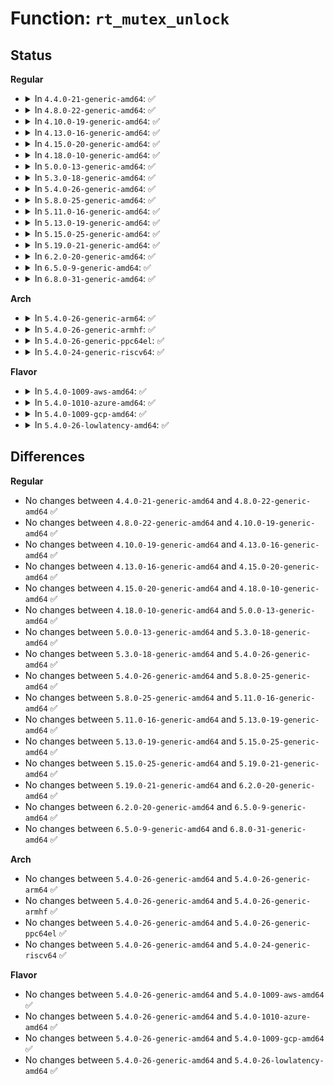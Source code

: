 # Function: <code>rt_mutex_unlock</code>

## Status
<b>Regular</b>
<ul>
<li>
<details>
<summary>In <code>4.4.0-21-generic-amd64</code>: ✅</summary>

```c
void rt_mutex_unlock(struct rt_mutex * lock)
```

```json
{
  "name": "rt_mutex_unlock",
  "collision_type": "Unique Global",
  "inline_type": "No",
  "funcs": [
    {
      "addr": 18446744071587376512,
      "name": "rt_mutex_unlock",
      "external": true,
      "loc": "kernel/locking/rtmutex.c:1484",
      "file": "kernel/locking/rtmutex.c",
      "inline": "seen, unknown",
      "caller_inline": [],
      "caller_func": [
        "kernel/futex.c:futex_lock_pi",
        "kernel/futex.c:exit_pi_state_list",
        "drivers/i2c/i2c-core.c:i2c_unlock_adapter"
      ]
    }
  ],
  "symbols": [
    {
      "addr": 18446744071587376512,
      "name": "rt_mutex_unlock",
      "section": ".text",
      "bind": "STB_GLOBAL",
      "size": 139
    }
  ]
}
```
</details>
</li>
<li>
<details>
<summary>In <code>4.8.0-22-generic-amd64</code>: ✅</summary>

```c
void rt_mutex_unlock(struct rt_mutex * lock)
```

```json
{
  "name": "rt_mutex_unlock",
  "collision_type": "Unique Global",
  "inline_type": "No",
  "funcs": [
    {
      "addr": 18446744071587877584,
      "name": "rt_mutex_unlock",
      "external": true,
      "loc": "kernel/locking/rtmutex.c:1493",
      "file": "kernel/locking/rtmutex.c",
      "inline": "seen, unknown",
      "caller_inline": [],
      "caller_func": [
        "kernel/futex.c:futex_lock_pi",
        "kernel/futex.c:exit_pi_state_list",
        "drivers/i2c/i2c-core.c:i2c_adapter_unlock_bus"
      ]
    }
  ],
  "symbols": [
    {
      "addr": 18446744071587877584,
      "name": "rt_mutex_unlock",
      "section": ".text",
      "bind": "STB_GLOBAL",
      "size": 139
    }
  ]
}
```
</details>
</li>
<li>
<details>
<summary>In <code>4.10.0-19-generic-amd64</code>: ✅</summary>

```c
void rt_mutex_unlock(struct rt_mutex * lock)
```

```json
{
  "name": "rt_mutex_unlock",
  "collision_type": "Unique Global",
  "inline_type": "No",
  "funcs": [
    {
      "addr": 18446744071588094416,
      "name": "rt_mutex_unlock",
      "external": true,
      "loc": "kernel/locking/rtmutex.c:1557",
      "file": "kernel/locking/rtmutex.c",
      "inline": "seen, unknown",
      "caller_inline": [],
      "caller_func": [
        "kernel/futex.c:futex_lock_pi",
        "kernel/futex.c:exit_pi_state_list",
        "drivers/i2c/i2c-core.c:i2c_adapter_unlock_bus"
      ]
    }
  ],
  "symbols": [
    {
      "addr": 18446744071588094416,
      "name": "rt_mutex_unlock",
      "section": ".text",
      "bind": "STB_GLOBAL",
      "size": 139
    }
  ]
}
```
</details>
</li>
<li>
<details>
<summary>In <code>4.13.0-16-generic-amd64</code>: ✅</summary>

```c
void rt_mutex_unlock(struct rt_mutex * lock)
```

```json
{
  "name": "rt_mutex_unlock",
  "collision_type": "Unique Global",
  "inline_type": "No",
  "funcs": [
    {
      "addr": 18446744071588318976,
      "name": "rt_mutex_unlock",
      "external": true,
      "loc": "kernel/locking/rtmutex.c:1582",
      "file": "kernel/locking/rtmutex.c",
      "inline": "seen, unknown",
      "caller_inline": [],
      "caller_func": [
        "drivers/i2c/i2c-core-base.c:i2c_adapter_unlock_bus"
      ]
    }
  ],
  "symbols": [
    {
      "addr": 18446744071588318976,
      "name": "rt_mutex_unlock",
      "section": ".text",
      "bind": "STB_GLOBAL",
      "size": 119
    }
  ]
}
```
</details>
</li>
<li>
<details>
<summary>In <code>4.15.0-20-generic-amd64</code>: ✅</summary>

```c
void rt_mutex_unlock(struct rt_mutex * lock)
```

```json
{
  "name": "rt_mutex_unlock",
  "collision_type": "Unique Global",
  "inline_type": "No",
  "funcs": [
    {
      "addr": 18446744071588884496,
      "name": "rt_mutex_unlock",
      "external": true,
      "loc": "kernel/locking/rtmutex.c:1582",
      "file": "kernel/locking/rtmutex.c",
      "inline": "seen, unknown",
      "caller_inline": [],
      "caller_func": [
        "drivers/i2c/i2c-core-base.c:i2c_adapter_unlock_bus"
      ]
    }
  ],
  "symbols": [
    {
      "addr": 18446744071588884496,
      "name": "rt_mutex_unlock",
      "section": ".text",
      "bind": "STB_GLOBAL",
      "size": 119
    }
  ]
}
```
</details>
</li>
<li>
<details>
<summary>In <code>4.18.0-10-generic-amd64</code>: ✅</summary>

```c
void rt_mutex_unlock(struct rt_mutex * lock)
```

```json
{
  "name": "rt_mutex_unlock",
  "collision_type": "Unique Global",
  "inline_type": "No",
  "funcs": [
    {
      "addr": 18446744071589262832,
      "name": "rt_mutex_unlock",
      "external": true,
      "loc": "kernel/locking/rtmutex.c:1602",
      "file": "kernel/locking/rtmutex.c",
      "inline": "seen, unknown",
      "caller_inline": [],
      "caller_func": [
        "drivers/i2c/i2c-core-base.c:i2c_adapter_unlock_bus"
      ]
    }
  ],
  "symbols": [
    {
      "addr": 18446744071589262832,
      "name": "rt_mutex_unlock",
      "section": ".text",
      "bind": "STB_GLOBAL",
      "size": 119
    }
  ]
}
```
</details>
</li>
<li>
<details>
<summary>In <code>5.0.0-13-generic-amd64</code>: ✅</summary>

```c
void rt_mutex_unlock(struct rt_mutex * lock)
```

```json
{
  "name": "rt_mutex_unlock",
  "collision_type": "Unique Global",
  "inline_type": "No",
  "funcs": [
    {
      "addr": 18446744071589505328,
      "name": "rt_mutex_unlock",
      "external": true,
      "loc": "kernel/locking/rtmutex.c:1602",
      "file": "kernel/locking/rtmutex.c",
      "inline": "seen, unknown",
      "caller_inline": [],
      "caller_func": [
        "drivers/i2c/i2c-core-base.c:i2c_adapter_unlock_bus"
      ]
    }
  ],
  "symbols": [
    {
      "addr": 18446744071589505328,
      "name": "rt_mutex_unlock",
      "section": ".text",
      "bind": "STB_GLOBAL",
      "size": 119
    }
  ]
}
```
</details>
</li>
<li>
<details>
<summary>In <code>5.3.0-18-generic-amd64</code>: ✅</summary>

```c
void rt_mutex_unlock(struct rt_mutex * lock)
```

```json
{
  "name": "rt_mutex_unlock",
  "collision_type": "Unique Global",
  "inline_type": "No",
  "funcs": [
    {
      "addr": 18446744071589967408,
      "name": "rt_mutex_unlock",
      "external": true,
      "loc": "kernel/locking/rtmutex.c:1603",
      "file": "kernel/locking/rtmutex.c",
      "inline": "seen, unknown",
      "caller_inline": [],
      "caller_func": [
        "drivers/i2c/i2c-core-base.c:i2c_adapter_unlock_bus"
      ]
    }
  ],
  "symbols": [
    {
      "addr": 18446744071589967408,
      "name": "rt_mutex_unlock",
      "section": ".text",
      "bind": "STB_GLOBAL",
      "size": 121
    }
  ]
}
```
</details>
</li>
<li>
<details>
<summary>In <code>5.4.0-26-generic-amd64</code>: ✅</summary>

```c
void rt_mutex_unlock(struct rt_mutex * lock)
```

```json
{
  "name": "rt_mutex_unlock",
  "collision_type": "Unique Global",
  "inline_type": "No",
  "funcs": [
    {
      "addr": 18446744071590195072,
      "name": "rt_mutex_unlock",
      "external": true,
      "loc": "kernel/locking/rtmutex.c:1601",
      "file": "kernel/locking/rtmutex.c",
      "inline": "seen, unknown",
      "caller_inline": [],
      "caller_func": [
        "drivers/i2c/i2c-core-base.c:i2c_adapter_unlock_bus"
      ]
    }
  ],
  "symbols": [
    {
      "addr": 18446744071590195072,
      "name": "rt_mutex_unlock",
      "section": ".text",
      "bind": "STB_GLOBAL",
      "size": 121
    }
  ]
}
```
</details>
</li>
<li>
<details>
<summary>In <code>5.8.0-25-generic-amd64</code>: ✅</summary>

```c
void rt_mutex_unlock(struct rt_mutex * lock)
```

```json
{
  "name": "rt_mutex_unlock",
  "collision_type": "Unique Global",
  "inline_type": "No",
  "funcs": [
    {
      "addr": 18446744071591211056,
      "name": "rt_mutex_unlock",
      "external": true,
      "loc": "kernel/locking/rtmutex.c:1599",
      "file": "kernel/locking/rtmutex.c",
      "inline": "seen, unknown",
      "caller_inline": [],
      "caller_func": [
        "drivers/i2c/i2c-core-base.c:i2c_adapter_unlock_bus"
      ]
    }
  ],
  "symbols": [
    {
      "addr": 18446744071591211056,
      "name": "rt_mutex_unlock",
      "section": ".text",
      "bind": "STB_GLOBAL",
      "size": 119
    }
  ]
}
```
</details>
</li>
<li>
<details>
<summary>In <code>5.11.0-16-generic-amd64</code>: ✅</summary>

```c
void rt_mutex_unlock(struct rt_mutex * lock)
```

```json
{
  "name": "rt_mutex_unlock",
  "collision_type": "Unique Global",
  "inline_type": "No",
  "funcs": [
    {
      "addr": 18446744071591706304,
      "name": "rt_mutex_unlock",
      "external": true,
      "loc": "kernel/locking/rtmutex.c:1599",
      "file": "kernel/locking/rtmutex.c",
      "inline": "seen, unknown",
      "caller_inline": [],
      "caller_func": [
        "drivers/i2c/i2c-core-base.c:i2c_adapter_unlock_bus"
      ]
    }
  ],
  "symbols": [
    {
      "addr": 18446744071591706304,
      "name": "rt_mutex_unlock",
      "section": ".text",
      "bind": "STB_GLOBAL",
      "size": 119
    }
  ]
}
```
</details>
</li>
<li>
<details>
<summary>In <code>5.13.0-19-generic-amd64</code>: ✅</summary>

```c
void rt_mutex_unlock(struct rt_mutex * lock)
```

```json
{
  "name": "rt_mutex_unlock",
  "collision_type": "Unique Global",
  "inline_type": "No",
  "funcs": [
    {
      "addr": 18446744071591648640,
      "name": "rt_mutex_unlock",
      "external": true,
      "loc": "kernel/locking/rtmutex.c:1477",
      "file": "kernel/locking/rtmutex.c",
      "inline": "seen, unknown",
      "caller_inline": [],
      "caller_func": [
        "drivers/i2c/i2c-core-base.c:i2c_adapter_unlock_bus"
      ]
    }
  ],
  "symbols": [
    {
      "addr": 18446744071591648640,
      "name": "rt_mutex_unlock",
      "section": ".text",
      "bind": "STB_GLOBAL",
      "size": 245
    }
  ]
}
```
</details>
</li>
<li>
<details>
<summary>In <code>5.15.0-25-generic-amd64</code>: ✅</summary>

```c
void rt_mutex_unlock(struct rt_mutex * lock)
```

```json
{
  "name": "rt_mutex_unlock",
  "collision_type": "Unique Global",
  "inline_type": "No",
  "funcs": [
    {
      "addr": 18446744071592822144,
      "name": "rt_mutex_unlock",
      "external": true,
      "loc": "kernel/locking/rtmutex_api.c:116",
      "file": "kernel/locking/rtmutex_api.c",
      "inline": "seen, unknown",
      "caller_inline": [],
      "caller_func": [
        "drivers/i2c/i2c-core-base.c:i2c_adapter_unlock_bus"
      ]
    }
  ],
  "symbols": [
    {
      "addr": 18446744071592822144,
      "name": "rt_mutex_unlock",
      "section": ".text",
      "bind": "STB_GLOBAL",
      "size": 258
    }
  ]
}
```
</details>
</li>
<li>
<details>
<summary>In <code>5.19.0-21-generic-amd64</code>: ✅</summary>

```c
void rt_mutex_unlock(struct rt_mutex * lock)
```

```json
{
  "name": "rt_mutex_unlock",
  "collision_type": "Unique Global",
  "inline_type": "No",
  "funcs": [
    {
      "addr": 18446744071594729648,
      "name": "rt_mutex_unlock",
      "external": true,
      "loc": "kernel/locking/rtmutex_api.c:138",
      "file": "kernel/locking/rtmutex_api.c",
      "inline": "seen, unknown",
      "caller_inline": [],
      "caller_func": [
        "drivers/i2c/i2c-core-base.c:i2c_adapter_unlock_bus",
        "drivers/i2c/busses/i2c-designware-amdpsp.c:i2c_adapter_dw_psp_unlock_bus"
      ]
    }
  ],
  "symbols": [
    {
      "addr": 18446744071594729648,
      "name": "rt_mutex_unlock",
      "section": ".text",
      "bind": "STB_GLOBAL",
      "size": 286
    }
  ]
}
```
</details>
</li>
<li>
<details>
<summary>In <code>6.2.0-20-generic-amd64</code>: ✅</summary>

```c
void rt_mutex_unlock(struct rt_mutex * lock)
```

```json
{
  "name": "rt_mutex_unlock",
  "collision_type": "Unique Global",
  "inline_type": "No",
  "funcs": [
    {
      "addr": 18446744071596481392,
      "name": "rt_mutex_unlock",
      "external": true,
      "loc": "kernel/locking/rtmutex_api.c:138",
      "file": "kernel/locking/rtmutex_api.c",
      "inline": "seen, unknown",
      "caller_inline": [],
      "caller_func": [
        "drivers/i2c/i2c-core-base.c:i2c_adapter_unlock_bus",
        "drivers/i2c/busses/i2c-designware-amdpsp.c:i2c_adapter_dw_psp_unlock_bus"
      ]
    }
  ],
  "symbols": [
    {
      "addr": 18446744071596481392,
      "name": "rt_mutex_unlock",
      "section": ".text",
      "bind": "STB_GLOBAL",
      "size": 286
    }
  ]
}
```
</details>
</li>
<li>
<details>
<summary>In <code>6.5.0-9-generic-amd64</code>: ✅</summary>

```c
void rt_mutex_unlock(struct rt_mutex * lock)
```

```json
{
  "name": "rt_mutex_unlock",
  "collision_type": "Unique Global",
  "inline_type": "No",
  "funcs": [
    {
      "addr": 18446744071597022928,
      "name": "rt_mutex_unlock",
      "external": true,
      "loc": "kernel/locking/rtmutex_api.c:138",
      "file": "kernel/locking/rtmutex_api.c",
      "inline": "seen, unknown",
      "caller_inline": [],
      "caller_func": [
        "drivers/i2c/i2c-core-base.c:i2c_adapter_unlock_bus"
      ]
    }
  ],
  "symbols": [
    {
      "addr": 18446744071597022928,
      "name": "rt_mutex_unlock",
      "section": ".text",
      "bind": "STB_GLOBAL",
      "size": 286
    }
  ]
}
```
</details>
</li>
<li>
<details>
<summary>In <code>6.8.0-31-generic-amd64</code>: ✅</summary>

```c
void rt_mutex_unlock(struct rt_mutex * lock)
```

```json
{
  "name": "rt_mutex_unlock",
  "collision_type": "Unique Global",
  "inline_type": "No",
  "funcs": [
    {
      "addr": 18446744071597952272,
      "name": "rt_mutex_unlock",
      "external": true,
      "loc": "kernel/locking/rtmutex_api.c:138",
      "file": "kernel/locking/rtmutex_api.c",
      "inline": "seen, unknown",
      "caller_inline": [],
      "caller_func": [
        "drivers/i2c/i2c-core-base.c:i2c_adapter_unlock_bus"
      ]
    }
  ],
  "symbols": [
    {
      "addr": 18446744071597952272,
      "name": "rt_mutex_unlock",
      "section": ".text",
      "bind": "STB_GLOBAL",
      "size": 286
    }
  ]
}
```
</details>
</li>
</ul>
<b>Arch</b>
<ul>
<li>
<details>
<summary>In <code>5.4.0-26-generic-arm64</code>: ✅</summary>

```c
void rt_mutex_unlock(struct rt_mutex * lock)
```

```json
{
  "name": "rt_mutex_unlock",
  "collision_type": "Unique Global",
  "inline_type": "No",
  "funcs": [
    {
      "addr": 18446603336503941120,
      "name": "rt_mutex_unlock",
      "external": true,
      "loc": "kernel/locking/rtmutex.c:1601",
      "file": "kernel/locking/rtmutex.c",
      "inline": "seen, unknown",
      "caller_inline": [],
      "caller_func": [
        "drivers/i2c/i2c-core-base.c:i2c_adapter_unlock_bus"
      ]
    }
  ],
  "symbols": [
    {
      "addr": 18446603336503941120,
      "name": "rt_mutex_unlock",
      "section": ".text",
      "bind": "STB_GLOBAL",
      "size": 192
    }
  ]
}
```
</details>
</li>
<li>
<details>
<summary>In <code>5.4.0-26-generic-armhf</code>: ✅</summary>

```c
void rt_mutex_unlock(struct rt_mutex * lock)
```

```json
{
  "name": "rt_mutex_unlock",
  "collision_type": "Unique Global",
  "inline_type": "No",
  "funcs": [
    {
      "addr": 3236550284,
      "name": "rt_mutex_unlock",
      "external": true,
      "loc": "kernel/locking/rtmutex.c:1601",
      "file": "kernel/locking/rtmutex.c",
      "inline": "seen, unknown",
      "caller_inline": [],
      "caller_func": [
        "drivers/i2c/i2c-core-base.c:i2c_adapter_unlock_bus"
      ]
    }
  ],
  "symbols": [
    {
      "addr": 3236550284,
      "name": "rt_mutex_unlock",
      "section": ".text",
      "bind": "STB_GLOBAL",
      "size": 204
    }
  ]
}
```
</details>
</li>
<li>
<details>
<summary>In <code>5.4.0-26-generic-ppc64el</code>: ✅</summary>

```c
void rt_mutex_unlock(struct rt_mutex * lock)
```

```json
{
  "name": "rt_mutex_unlock",
  "collision_type": "Unique Global",
  "inline_type": "No",
  "funcs": [
    {
      "addr": 13835058055297793568,
      "name": "rt_mutex_unlock",
      "external": true,
      "loc": "kernel/locking/rtmutex.c:1601",
      "file": "kernel/locking/rtmutex.c",
      "inline": "seen, unknown",
      "caller_inline": [],
      "caller_func": [
        "drivers/i2c/i2c-core-base.c:i2c_adapter_unlock_bus"
      ]
    }
  ],
  "symbols": [
    {
      "addr": 13835058055297793568,
      "name": "rt_mutex_unlock",
      "section": ".text",
      "bind": "STB_GLOBAL",
      "size": 216
    }
  ]
}
```
</details>
</li>
<li>
<details>
<summary>In <code>5.4.0-24-generic-riscv64</code>: ✅</summary>

```c
void rt_mutex_unlock(struct rt_mutex * lock)
```

```json
{
  "name": "rt_mutex_unlock",
  "collision_type": "Unique Global",
  "inline_type": "No",
  "funcs": [
    {
      "addr": 18446743936279806044,
      "name": "rt_mutex_unlock",
      "external": true,
      "loc": "kernel/locking/rtmutex.c:1601",
      "file": "kernel/locking/rtmutex.c",
      "inline": "seen, unknown",
      "caller_inline": [],
      "caller_func": [
        "drivers/i2c/i2c-core-base.c:i2c_adapter_unlock_bus"
      ]
    }
  ],
  "symbols": [
    {
      "addr": 18446743936279806044,
      "name": "rt_mutex_unlock",
      "section": ".text",
      "bind": "STB_GLOBAL",
      "size": 102
    }
  ]
}
```
</details>
</li>
</ul>
<b>Flavor</b>
<ul>
<li>
<details>
<summary>In <code>5.4.0-1009-aws-amd64</code>: ✅</summary>

```c
void rt_mutex_unlock(struct rt_mutex * lock)
```

```json
{
  "name": "rt_mutex_unlock",
  "collision_type": "Unique Global",
  "inline_type": "No",
  "funcs": [
    {
      "addr": 18446744071589797360,
      "name": "rt_mutex_unlock",
      "external": true,
      "loc": "kernel/locking/rtmutex.c:1601",
      "file": "kernel/locking/rtmutex.c",
      "inline": "seen, unknown",
      "caller_inline": [],
      "caller_func": []
    }
  ],
  "symbols": [
    {
      "addr": 18446744071589797360,
      "name": "rt_mutex_unlock",
      "section": ".text",
      "bind": "STB_GLOBAL",
      "size": 121
    }
  ]
}
```
</details>
</li>
<li>
<details>
<summary>In <code>5.4.0-1010-azure-amd64</code>: ✅</summary>

```c
void rt_mutex_unlock(struct rt_mutex * lock)
```

```json
{
  "name": "rt_mutex_unlock",
  "collision_type": "Unique Global",
  "inline_type": "No",
  "funcs": [
    {
      "addr": 18446744071589519808,
      "name": "rt_mutex_unlock",
      "external": true,
      "loc": "kernel/locking/rtmutex.c:1601",
      "file": "kernel/locking/rtmutex.c",
      "inline": "seen, unknown",
      "caller_inline": [],
      "caller_func": []
    }
  ],
  "symbols": [
    {
      "addr": 18446744071589519808,
      "name": "rt_mutex_unlock",
      "section": ".text",
      "bind": "STB_GLOBAL",
      "size": 121
    }
  ]
}
```
</details>
</li>
<li>
<details>
<summary>In <code>5.4.0-1009-gcp-amd64</code>: ✅</summary>

```c
void rt_mutex_unlock(struct rt_mutex * lock)
```

```json
{
  "name": "rt_mutex_unlock",
  "collision_type": "Unique Global",
  "inline_type": "No",
  "funcs": [
    {
      "addr": 18446744071590240768,
      "name": "rt_mutex_unlock",
      "external": true,
      "loc": "kernel/locking/rtmutex.c:1601",
      "file": "kernel/locking/rtmutex.c",
      "inline": "seen, unknown",
      "caller_inline": [],
      "caller_func": [
        "drivers/i2c/i2c-core-base.c:i2c_adapter_unlock_bus"
      ]
    }
  ],
  "symbols": [
    {
      "addr": 18446744071590240768,
      "name": "rt_mutex_unlock",
      "section": ".text",
      "bind": "STB_GLOBAL",
      "size": 121
    }
  ]
}
```
</details>
</li>
<li>
<details>
<summary>In <code>5.4.0-26-lowlatency-amd64</code>: ✅</summary>

```c
void rt_mutex_unlock(struct rt_mutex * lock)
```

```json
{
  "name": "rt_mutex_unlock",
  "collision_type": "Unique Global",
  "inline_type": "No",
  "funcs": [
    {
      "addr": 18446744071590291104,
      "name": "rt_mutex_unlock",
      "external": true,
      "loc": "kernel/locking/rtmutex.c:1601",
      "file": "kernel/locking/rtmutex.c",
      "inline": "seen, unknown",
      "caller_inline": [],
      "caller_func": [
        "drivers/i2c/i2c-core-base.c:i2c_adapter_unlock_bus"
      ]
    }
  ],
  "symbols": [
    {
      "addr": 18446744071590291104,
      "name": "rt_mutex_unlock",
      "section": ".text",
      "bind": "STB_GLOBAL",
      "size": 135
    }
  ]
}
```
</details>
</li>
</ul>

## Differences
<b>Regular</b>
<ul>
<li>
No changes between <code>4.4.0-21-generic-amd64</code> and <code>4.8.0-22-generic-amd64</code> ✅
</li>
<li>
No changes between <code>4.8.0-22-generic-amd64</code> and <code>4.10.0-19-generic-amd64</code> ✅
</li>
<li>
No changes between <code>4.10.0-19-generic-amd64</code> and <code>4.13.0-16-generic-amd64</code> ✅
</li>
<li>
No changes between <code>4.13.0-16-generic-amd64</code> and <code>4.15.0-20-generic-amd64</code> ✅
</li>
<li>
No changes between <code>4.15.0-20-generic-amd64</code> and <code>4.18.0-10-generic-amd64</code> ✅
</li>
<li>
No changes between <code>4.18.0-10-generic-amd64</code> and <code>5.0.0-13-generic-amd64</code> ✅
</li>
<li>
No changes between <code>5.0.0-13-generic-amd64</code> and <code>5.3.0-18-generic-amd64</code> ✅
</li>
<li>
No changes between <code>5.3.0-18-generic-amd64</code> and <code>5.4.0-26-generic-amd64</code> ✅
</li>
<li>
No changes between <code>5.4.0-26-generic-amd64</code> and <code>5.8.0-25-generic-amd64</code> ✅
</li>
<li>
No changes between <code>5.8.0-25-generic-amd64</code> and <code>5.11.0-16-generic-amd64</code> ✅
</li>
<li>
No changes between <code>5.11.0-16-generic-amd64</code> and <code>5.13.0-19-generic-amd64</code> ✅
</li>
<li>
No changes between <code>5.13.0-19-generic-amd64</code> and <code>5.15.0-25-generic-amd64</code> ✅
</li>
<li>
No changes between <code>5.15.0-25-generic-amd64</code> and <code>5.19.0-21-generic-amd64</code> ✅
</li>
<li>
No changes between <code>5.19.0-21-generic-amd64</code> and <code>6.2.0-20-generic-amd64</code> ✅
</li>
<li>
No changes between <code>6.2.0-20-generic-amd64</code> and <code>6.5.0-9-generic-amd64</code> ✅
</li>
<li>
No changes between <code>6.5.0-9-generic-amd64</code> and <code>6.8.0-31-generic-amd64</code> ✅
</li>
</ul>
<b>Arch</b>
<ul>
<li>
No changes between <code>5.4.0-26-generic-amd64</code> and <code>5.4.0-26-generic-arm64</code> ✅
</li>
<li>
No changes between <code>5.4.0-26-generic-amd64</code> and <code>5.4.0-26-generic-armhf</code> ✅
</li>
<li>
No changes between <code>5.4.0-26-generic-amd64</code> and <code>5.4.0-26-generic-ppc64el</code> ✅
</li>
<li>
No changes between <code>5.4.0-26-generic-amd64</code> and <code>5.4.0-24-generic-riscv64</code> ✅
</li>
</ul>
<b>Flavor</b>
<ul>
<li>
No changes between <code>5.4.0-26-generic-amd64</code> and <code>5.4.0-1009-aws-amd64</code> ✅
</li>
<li>
No changes between <code>5.4.0-26-generic-amd64</code> and <code>5.4.0-1010-azure-amd64</code> ✅
</li>
<li>
No changes between <code>5.4.0-26-generic-amd64</code> and <code>5.4.0-1009-gcp-amd64</code> ✅
</li>
<li>
No changes between <code>5.4.0-26-generic-amd64</code> and <code>5.4.0-26-lowlatency-amd64</code> ✅
</li>
</ul>
